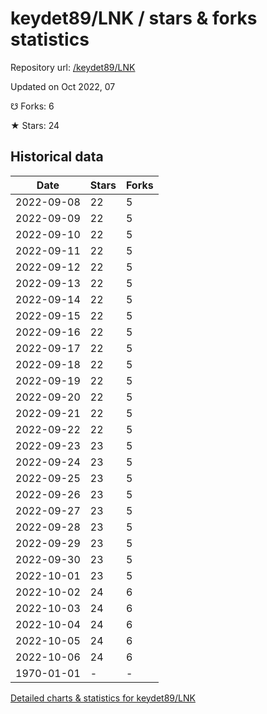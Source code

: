 # keydet89/LNK / stars & forks statistics

Repository url: [/keydet89/LNK](https://github.com/keydet89/LNK)

Updated on Oct 2022, 07

☋ Forks: 6

★ Stars: 24

## Historical data
| Date | Stars | Forks |
|------|-------|-------|
| 2022-09-08 | 22 | 5 | 
| 2022-09-09 | 22 | 5 | 
| 2022-09-10 | 22 | 5 | 
| 2022-09-11 | 22 | 5 | 
| 2022-09-12 | 22 | 5 | 
| 2022-09-13 | 22 | 5 | 
| 2022-09-14 | 22 | 5 | 
| 2022-09-15 | 22 | 5 | 
| 2022-09-16 | 22 | 5 | 
| 2022-09-17 | 22 | 5 | 
| 2022-09-18 | 22 | 5 | 
| 2022-09-19 | 22 | 5 | 
| 2022-09-20 | 22 | 5 | 
| 2022-09-21 | 22 | 5 | 
| 2022-09-22 | 22 | 5 | 
| 2022-09-23 | 23 | 5 | 
| 2022-09-24 | 23 | 5 | 
| 2022-09-25 | 23 | 5 | 
| 2022-09-26 | 23 | 5 | 
| 2022-09-27 | 23 | 5 | 
| 2022-09-28 | 23 | 5 | 
| 2022-09-29 | 23 | 5 | 
| 2022-09-30 | 23 | 5 | 
| 2022-10-01 | 23 | 5 | 
| 2022-10-02 | 24 | 6 | 
| 2022-10-03 | 24 | 6 | 
| 2022-10-04 | 24 | 6 | 
| 2022-10-05 | 24 | 6 | 
| 2022-10-06 | 24 | 6 | 
| 1970-01-01 | - | - | 


[Detailed charts & statistics for keydet89/LNK](https://reviewgithub.com/rep/keydet89/LNK)
